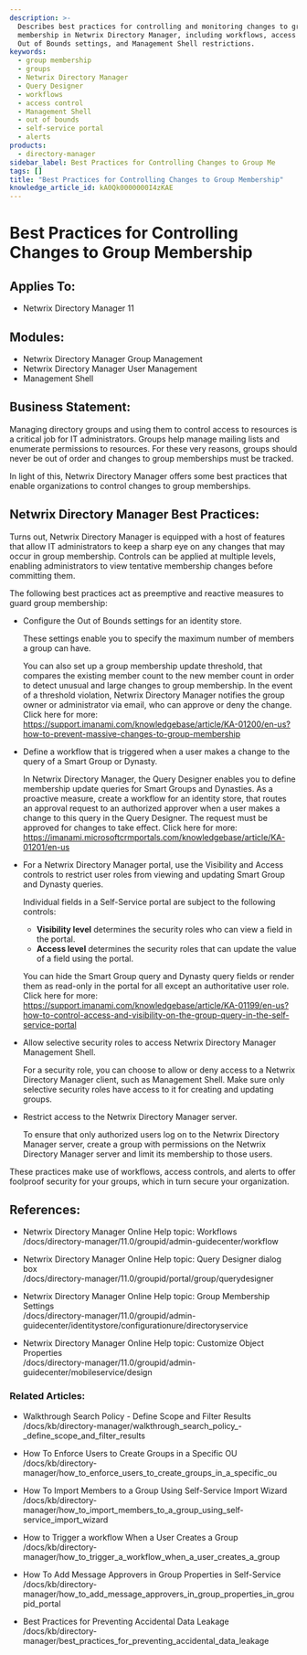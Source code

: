 ```yaml
---
description: >-
  Describes best practices for controlling and monitoring changes to group
  membership in Netwrix Directory Manager, including workflows, access controls,
  Out of Bounds settings, and Management Shell restrictions.
keywords:
  - group membership
  - groups
  - Netwrix Directory Manager
  - Query Designer
  - workflows
  - access control
  - Management Shell
  - out of bounds
  - self-service portal
  - alerts
products:
  - directory-manager
sidebar_label: Best Practices for Controlling Changes to Group Me
tags: []
title: "Best Practices for Controlling Changes to Group Membership"
knowledge_article_id: kA0Qk0000000I4zKAE
---
```


# Best Practices for Controlling Changes to Group Membership

## Applies To:

- Netwrix Directory Manager 11

## Modules:

- Netwrix Directory Manager Group Management
- Netwrix Directory Manager User Management
- Management Shell

## Business Statement:

Managing directory groups and using them to control access to resources is a critical job for IT administrators. Groups help manage mailing lists and enumerate permissions to resources. For these very reasons, groups should never be out of order and changes to group memberships must be tracked.

In light of this, Netwrix Directory Manager offers some best practices that enable organizations to control changes to group memberships.

## Netwrix Directory Manager Best Practices:

Turns out, Netwrix Directory Manager is equipped with a host of features that allow IT administrators to keep a sharp eye on any changes that may occur in group membership. Controls can be applied at multiple levels, enabling administrators to view tentative membership changes before committing them.

The following best practices act as preemptive and reactive measures to guard group membership:

- Configure the Out of Bounds settings for an identity store.

  These settings enable you to specify the maximum number of members a group can have.

  You can also set up a group membership update threshold, that compares the existing member count to the new member count in order to detect unusual and large changes to group membership. In the event of a threshold violation, Netwrix Directory Manager notifies the group owner or administrator via email, who can approve or deny the change. Click here for more: https://support.imanami.com/knowledgebase/article/KA-01200/en-us?how-to-prevent-massive-changes-to-group-membership

- Define a workflow that is triggered when a user makes a change to the query of a Smart Group or Dynasty.

  In Netwrix Directory Manager, the Query Designer enables you to define membership update queries for Smart Groups and Dynasties. As a proactive measure, create a workflow for an identity store, that routes an approval request to an authorized approver when a user makes a change to this query in the Query Designer. The request must be approved for changes to take effect. Click here for more: https://imanami.microsoftcrmportals.com/knowledgebase/article/KA-01201/en-us

- For a Netwrix Directory Manager portal, use the Visibility and Access controls to restrict user roles from viewing and updating Smart Group and Dynasty queries.

  Individual fields in a Self-Service portal are subject to the following controls:

  - **Visibility level** determines the security roles who can view a field in the portal.
  - **Access level** determines the security roles that can update the value of a field using the portal.

  You can hide the Smart Group query and Dynasty query fields or render them as read-only in the portal for all except an authoritative user role. Click here for more: https://support.imanami.com/knowledgebase/article/KA-01199/en-us?how-to-control-access-and-visibility-on-the-group-query-in-the-self-service-portal

- Allow selective security roles to access Netwrix Directory Manager Management Shell.

  For a security role, you can choose to allow or deny access to a Netwrix Directory Manager client, such as Management Shell. Make sure only selective security roles have access to it for creating and updating groups.

- Restrict access to the Netwrix Directory Manager server.

  To ensure that only authorized users log on to the Netwrix Directory Manager server, create a group with permissions on the Netwrix Directory Manager server and limit its membership to those users.

These practices make use of workflows, access controls, and alerts to offer foolproof security for your groups, which in turn secure your organization.

## References:

- Netwrix Directory Manager Online Help topic: Workflows  
  /docs/directory-manager/11.0/groupid/admin-guidecenter/workflow

- Netwrix Directory Manager Online Help topic: Query Designer dialog box  
  /docs/directory-manager/11.0/groupid/portal/group/querydesigner

- Netwrix Directory Manager Online Help topic: Group Membership Settings  
  /docs/directory-manager/11.0/groupid/admin-guidecenter/identitystore/configurationure/directoryservice

- Netwrix Directory Manager Online Help topic: Customize Object Properties  
  /docs/directory-manager/11.0/groupid/admin-guidecenter/mobileservice/design

### Related Articles:

- Walkthrough Search Policy - Define Scope and Filter Results  
  /docs/kb/directory-manager/walkthrough_search_policy_-_define_scope_and_filter_results

- How To Enforce Users to Create Groups in a Specific OU  
  /docs/kb/directory-manager/how_to_enforce_users_to_create_groups_in_a_specific_ou

- How To Import Members to a Group Using Self-Service Import Wizard  
  /docs/kb/directory-manager/how_to_import_members_to_a_group_using_self-service_import_wizard

- How to Trigger a workflow When a User Сreates a Group  
  /docs/kb/directory-manager/how_to_trigger_a_workflow_when_a_user_сreates_a_group

- How To Add Message Approvers in Group Properties in Self-Service  
  /docs/kb/directory-manager/how_to_add_message_approvers_in_group_properties_in_groupid_portal

- Best Practices for Preventing Accidental Data Leakage  
  /docs/kb/directory-manager/best_practices_for_preventing_accidental_data_leakage
